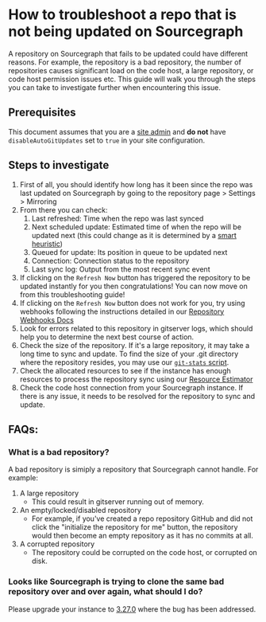 # How to troubleshoot a repo that is not being updated on Sourcegraph

A repository on Sourcegraph that fails to be updated could have different reasons. For example, the repository is a bad repository, the number of repositories causes significant load on the code host, a large repository, or code host permission issues etc. This guide will walk you through the steps you can take to investigate further when encountering this issue. 

## Prerequisites

This document assumes that you are a [site admin](https://docs.sourcegraph.com/admin) and **do not** have `disableAutoGitUpdates` set to `true` in your site configuration.

## Steps to investigate

1. First of all, you should identify how long has it been since the repo was last updated on Sourcegraph by going to the repository page > Settings > Mirroring
2. From there you can check:
   1. Last refreshed: Time when the repo was last synced
   2. Next scheduled update: Estimated time of when the repo will be updated next (this could change as it is determined by a [smart heuristic](https://docs.sourcegraph.com/admin/repo/update_frequency#repository-update-frequency))
   3. Queued for update: Its position in queue to be updated next
   4. Connection: Connection status to the repository
   5. Last sync log: Output from the most recent sync event
3. If clicking on the `Refresh Now` button has triggered the repository to be updated instantly for you then congratulations! You can now move on from this troubleshooting guide!
4. If clicking on the `Refresh Now` button does not work for you, try using webhooks following the instructions detailed in our [Repository Webhooks Docs](https://docs.sourcegraph.com/admin/repo/webhooks#webhook-for-manually-telling-sourcegraph-to-update-a-repository)
5. Look for errors related to this repository in gitserver logs, which should help you to determine the next best course of action.
6. Check the size of the repository. If it's a large repository, it may take a long time to sync and update. To find the size of your .git directory where the repository resides, you may use our [`git-stats` script](https://docs.sourcegraph.com/admin/monorepo#statistics). 
7. Check the allocated resources to see if the instance has enough resources to process the repository sync using our [Resource Estimator](https://docs.sourcegraph.com/admin/deploy/resource_estimator)
8. Check the code host connection from your Sourcegraph instance. If there is any issue, it needs to be resolved for the repository to sync and update.

## FAQs:

### What is a bad repository?

A bad repository is simiply a repository that Sourcegraph cannot handle. For example:

1. A large repository
   - This could result in gitserver running out of memory.
2. An empty/locked/disabled repository
   - For example, if you've created a repo repository GitHub and did not click the "initialize the repository for me" button, the repository would then become an empty repository as it has no commits at all.
3. A corrupted repository
   - The repository could be corrupted on the code host, or corrupted on disk.

### Looks like Sourcegraph is trying to clone the same bad repository over and over again, what should I do?

Please upgrade your instance to [3.27.0](https://sourcegraph.com/github.com/sourcegraph/sourcegraph/-/blob/CHANGELOG.md#3-27-0) where the bug has been addressed.
